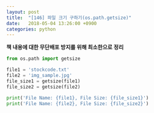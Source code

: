 ```yaml
---
layout: post
title:  "[146] 파일 크기 구하기(os.path.getsize)"
date:   2018-05-04 13:26:00 +0900
categories: python
---
```


**책 내용에 대한 무단배포 방지를 위해 최소한으로 정리**

```python
from os.path import getsize

file1 = 'stockcode.txt'
file2 = 'img_sample.jpg'
file_size1 = getsize(file1)
file_size2 = getsize(file2)

print('File Name: {file1}, File Size: {file_size1}')
print('File Name: {file2}, File Size: {file_size2}')
```